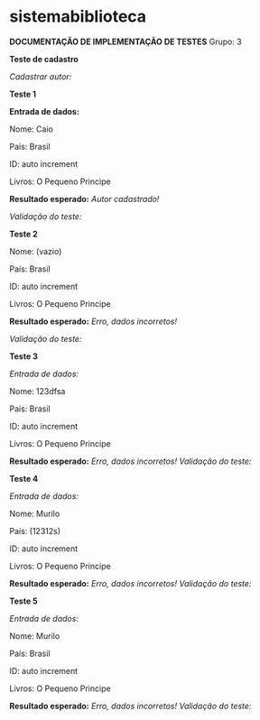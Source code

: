 # sistemabiblioteca

**DOCUMENTAÇÃO DE IMPLEMENTAÇÃO DE TESTES**
Grupo: 3

**Teste de cadastro**

*Cadastrar autor:*


**Teste 1**


**Entrada de dados:**

Nome: Caio


País: Brasil


ID: auto increment


Livros: O Pequeno Principe
 
**Resultado esperado:** *Autor cadastrado!*


*Validação do teste:*


**Teste 2**


Nome: (vazio)


País: Brasil


ID: auto increment


Livros: O Pequeno Principe

**Resultado esperado:** *Erro, dados incorretos!*


*Validação do teste:*


**Teste 3**


*Entrada de dados:*

Nome: 123dfsa


País: Brasil


ID: auto increment


Livros: O Pequeno Principe

**Resultado esperado:** *Erro, dados incorretos!*
*Validação do teste:*


**Teste 4**


*Entrada de dados:*

Nome: Murilo


País: (12312s)


ID: auto increment


Livros: O Pequeno Principe

**Resultado esperado:** *Erro, dados incorretos!*
*Validação do teste:*


**Teste 5**


*Entrada de dados:*

Nome: Murilo


País: Brasil


ID: auto increment


Livros: O Pequeno Principe

**Resultado esperado:** *Erro, dados incorretos!*
*Validação do teste:*


